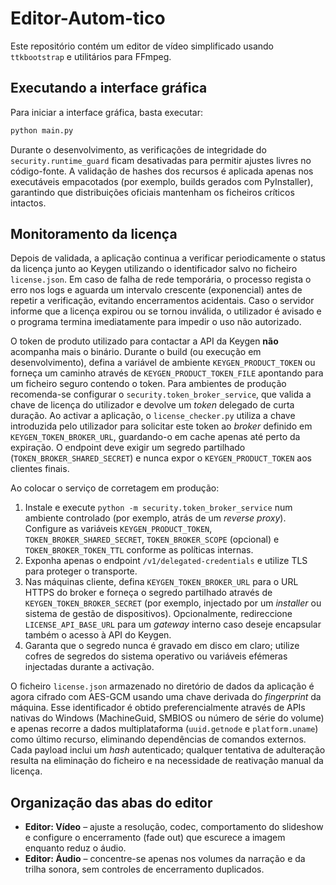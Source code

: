 # Editor-Autom-tico

Este repositório contém um editor de vídeo simplificado usando `ttkbootstrap` e utilitários para FFmpeg.

## Executando a interface gráfica

Para iniciar a interface gráfica, basta executar:

```bash
python main.py
```

Durante o desenvolvimento, as verificações de integridade do `security.runtime_guard`
ficam desativadas para permitir ajustes livres no código-fonte. A validação de hashes
dos recursos é aplicada apenas nos executáveis empacotados (por exemplo, builds
gerados com PyInstaller), garantindo que distribuições oficiais mantenham os ficheiros
críticos intactos.

## Monitoramento da licença

Depois de validada, a aplicação continua a verificar periodicamente o status da licença junto ao Keygen utilizando o identificador salvo no ficheiro `license.json`. Em caso de falha de rede temporária, o processo regista o erro nos logs e aguarda um intervalo crescente (exponencial) antes de repetir a verificação, evitando encerramentos acidentais. Caso o servidor informe que a licença expirou ou se tornou inválida, o utilizador é avisado e o programa termina imediatamente para impedir o uso não autorizado.

O token de produto utilizado para contactar a API da Keygen **não** acompanha mais o binário. Durante o build (ou execução em desenvolvimento), defina a variável de ambiente `KEYGEN_PRODUCT_TOKEN` ou forneça um caminho através de `KEYGEN_PRODUCT_TOKEN_FILE` apontando para um ficheiro seguro contendo o token. Para ambientes de produção recomenda-se configurar o `security.token_broker_service`, que valida a chave de licença do utilizador e devolve um _token_ delegado de curta duração. Ao activar a aplicação, o `license_checker.py` utiliza a chave introduzida pelo utilizador para solicitar este token ao _broker_ definido em `KEYGEN_TOKEN_BROKER_URL`, guardando-o em cache apenas até perto da expiração. O endpoint deve exigir um segredo partilhado (`TOKEN_BROKER_SHARED_SECRET`) e nunca expor o `KEYGEN_PRODUCT_TOKEN` aos clientes finais.

Ao colocar o serviço de corretagem em produção:

1. Instale e execute `python -m security.token_broker_service` num ambiente controlado (por exemplo, atrás de um _reverse proxy_). Configure as variáveis `KEYGEN_PRODUCT_TOKEN`, `TOKEN_BROKER_SHARED_SECRET`, `TOKEN_BROKER_SCOPE` (opcional) e `TOKEN_BROKER_TOKEN_TTL` conforme as políticas internas.
2. Exponha apenas o endpoint `/v1/delegated-credentials` e utilize TLS para proteger o transporte.
3. Nas máquinas cliente, defina `KEYGEN_TOKEN_BROKER_URL` para o URL HTTPS do broker e forneça o segredo partilhado através de `KEYGEN_TOKEN_BROKER_SECRET` (por exemplo, injectado por um _installer_ ou sistema de gestão de dispositivos). Opcionalmente, redireccione `LICENSE_API_BASE_URL` para um _gateway_ interno caso deseje encapsular também o acesso à API do Keygen.
4. Garanta que o segredo nunca é gravado em disco em claro; utilize cofres de segredos do sistema operativo ou variáveis efémeras injectadas durante a activação.

O ficheiro `license.json` armazenado no diretório de dados da aplicação é agora cifrado com AES-GCM usando uma chave derivada do _fingerprint_ da máquina. Esse identificador é obtido preferencialmente através de APIs nativas do Windows (MachineGuid, SMBIOS ou número de série do volume) e apenas recorre a dados multiplataforma (`uuid.getnode` e `platform.uname`) como último recurso, eliminando dependências de comandos externos. Cada payload inclui um _hash_ autenticado; qualquer tentativa de adulteração resulta na eliminação do ficheiro e na necessidade de reativação manual da licença.

## Organização das abas do editor

- **Editor: Vídeo** – ajuste a resolução, codec, comportamento do slideshow e configure o encerramento (fade out) que escurece a imagem enquanto reduz o áudio.
- **Editor: Áudio** – concentre-se apenas nos volumes da narração e da trilha sonora, sem controles de encerramento duplicados.
